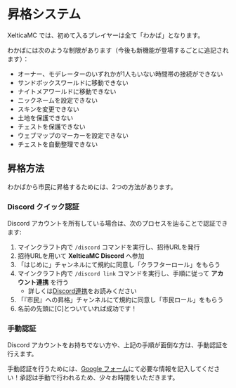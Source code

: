 # 昇格システム

XelticaMC では、初めて入るプレイヤーは全て「わかば」となります。

わかばには次のような制限があります（今後も新機能が登場するごとに追記されます）：
- オーナー、モデレーターのいずれかが1人もいない時間帯の接続ができない
- サンドボックスワールドに移動できない
- ナイトメアワールドに移動できない
- ニックネームを設定できない
- スキンを変更できない
- 土地を保護できない
- チェストを保護できない
- ウェブマップのマーカーを設定できない
- チェストを自動整理できない
<!-- - レッドストーン系ブロック全般を設置・破壊・使用できない -->
<!-- - TNTを設置・破壊・使用できない -->
<!-- - 火打石、ファイアチャージを使用できない -->
<!-- - TNTトロッコを設置・破壊・使用できない -->

## 昇格方法

わかばから市民に昇格するためには、2つの方法があります。

### Discord クイック認証

Discord アカウントを所有している場合は、次のプロセスを辿ることで認証できます:

1. マインクラフト内で `/discord` コマンドを実行し、招待URLを発行
2. 招待URLを用いて **XelticaMC Discord** へ参加
3. 「はじめに」チャンネルにて規約に同意し「クラフターロール」をもらう
4. マインクラフト内で `/discord link` コマンドを実行し、手順に従って **アカウント連携** を行う
	- 詳しくは[Discord連携](/docs/plugins/discord)をお読みください
5. 「『市民』への昇格」チャンネルにて規約に同意し「市民ロール」をもらう
6. 名前の先頭に[C]とついていれば成功です！

### 手動認証

Discord アカウントをお持ちでない方や、上記の手順が面倒な方は、手動認証を行えます。

手動認証を行うためには、[Google フォーム](https://forms.gle/ttW2amDE2TNfiSxa7)にて必要な情報を記入してください！承認は手動で行われるため、少々お時間をいただきます。
